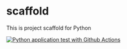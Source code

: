 # scaffold
This is project scaffold for Python

[![Python application test with Github Actions](https://github.com/cvilcherrezz/scaffold/actions/workflows/main.yml/badge.svg)](https://github.com/cvilcherrezz/scaffold/actions/workflows/main.yml)
